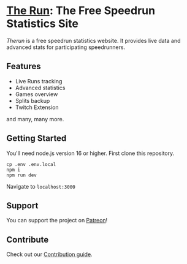 # [The Run](therun.gg): The Free Speedrun Statistics Site

_Therun_ is a free speedrun statistics website. It provides live data and advanced stats for participating
speedrunners.

## Features

- Live Runs tracking
- Advanced statistics
- Games overview
- Splits backup
- Twitch Extension

and many, many more.

## Getting Started

You'll need node.js version 16 or higher. First clone this repository.

```
cp .env .env.local
npm i
npm run dev
```

Navigate to `localhost:3000`

## Support

You can support the project on [Patreon](patreon.com/therungg)!

## Contribute

Check out our [Contribution guide](https://github.com/therungg/therun-frontend/blob/main/CONTRIBUTING.md).

